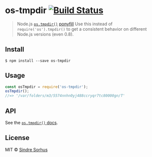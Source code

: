 # os-tmpdir [![Build Status](https://travis-ci.org/sindresorhus/os-tmpdir.svg?branch=master)](https://travis-ci.org/sindresorhus/os-tmpdir)
> Node.js [`os.tmpdir()`](https://nodejs.org/api/os.html#os_os_tmpdir) [ponyfill](https://ponyfill.com)
Use this instead of `require('os').tmpdir()` to get a consistent behavior on different Node.js versions (even 0.8).
## Install
```
$ npm install --save os-tmpdir
```
## Usage
```js
const osTmpdir = require('os-tmpdir');
osTmpdir();
//=> '/var/folders/m3/5574nnhn0yj488ccryqr7tc80000gn/T'
```
## API
See the [`os.tmpdir()` docs](https://nodejs.org/api/os.html#os_os_tmpdir).
## License
MIT © [Sindre Sorhus](https://sindresorhus.com)
